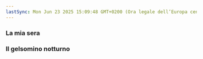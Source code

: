```yaml
---
lastSync: Mon Jun 23 2025 15:09:48 GMT+0200 (Ora legale dell’Europa centrale)
---
```

### La mia sera

### Il gelsomino notturno